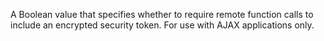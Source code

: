 A Boolean value that specifies whether to require remote function calls to include an encrypted security token. For use with AJAX applications only.